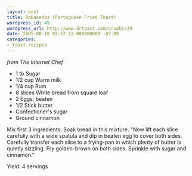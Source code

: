 ```yaml
---
layout: post
title: Rabanadas (Portuguese Fried Toast)
wordpress_id: 49
wordpress_url: http://www.drtoast.com/crumbs/49
date: 2005-08-10 02:57:13.000000000 -07:00
categories:
- toast-recipes
---
```

*from The Internet Chef*

* 1 tb Sugar 
* 1/2 cup Warm milk 
* 1/4 cup Rum 
* 8 slices White bread from square loaf 
* 2 Eggs, beaten 
* 1/2 Stick butter 
* Confectioner's sugar 
* Ground cinnamon 

Mix first 3 ingredients. Soak bread in this mixture. "Now lift each slice carefully with a wide spatula and dip in beaten egg to cover both sides. Carefully transfer each slice to a frying-pan in which plenty of butter is quietly sizzling. Fry golden-brown on both sides. Sprinkle with sugar and cinnamon."

Yield: 4 servings
